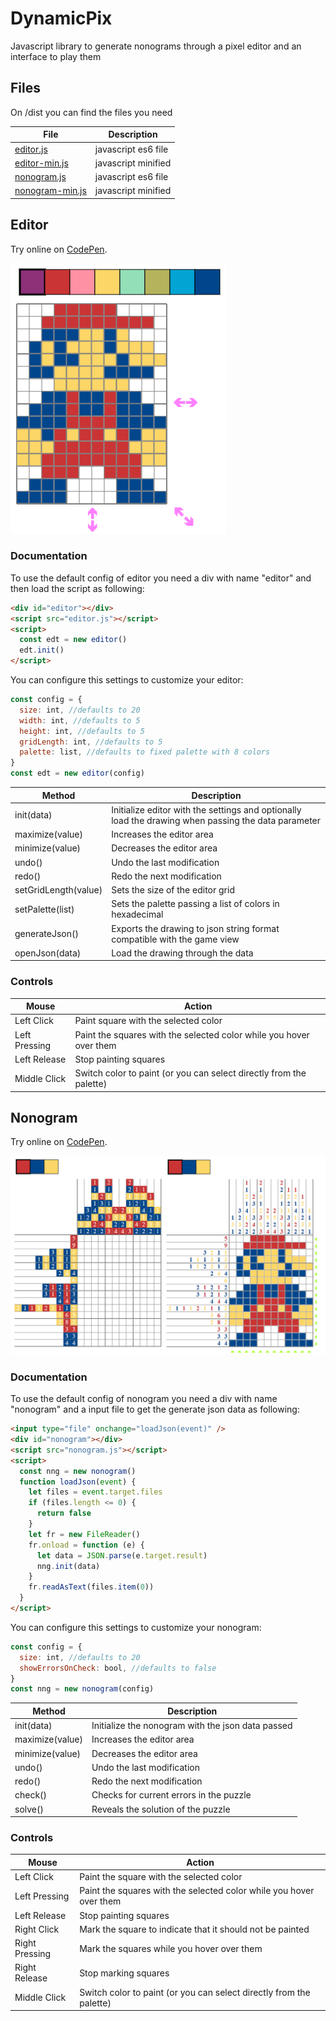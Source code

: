 # DynamicPix

Javascript library to generate nonograms through a pixel editor and an interface to play them

## Files

On /dist you can find the files you need

| File                                                                                         | Description         |
| -------------------------------------------------------------------------------------------- | ------------------- |
| [editor.js](/dist/editor.js)                                                                 | javascript es6 file |
| [editor-min.js](https://cdn.jsdelivr.net/gh/kazluBR/DynamicPix/dist/1.0.0/editor-min.js)     | javascript minified |
| [nonogram.js](/dist/nonogram.js)                                                             | javascript es6 file |
| [nonogram-min.js](https://cdn.jsdelivr.net/gh/kazluBR/DynamicPix/dist/1.0.0/nonogram-min.js) | javascript minified |

## Editor

Try online on [CodePen](https://codepen.io/kazluBR/full/WNpvEJz).

![alt text](/docs/editor_view.png)

### Documentation

To use the default config of editor you need a div with name "editor" and then load the script as following:

```html
<div id="editor"></div>
<script src="editor.js"></script>
<script>
  const edt = new editor()
  edt.init()
</script>
```

You can configure this settings to customize your editor:

```javascript
const config = {
  size: int, //defaults to 20
  width: int, //defaults to 5
  height: int, //defaults to 5
  gridLength: int, //defaults to 5
  palette: list, //defaults to fixed palette with 8 colors
}
const edt = new editor(config)
```

| Method               | Description                                                                                         |
| -------------------- | --------------------------------------------------------------------------------------------------- |
| init(data)           | Initialize editor with the settings and optionally load the drawing when passing the data parameter |
| maximize(value)      | Increases the editor area                                                                           |
| minimize(value)      | Decreases the editor area                                                                           |
| undo()               | Undo the last modification                                                                          |
| redo()               | Redo the next modification                                                                          |
| setGridLength(value) | Sets the size of the editor grid                                                                    |
| setPalette(list)     | Sets the palette passing a list of colors in hexadecimal                                            |
| generateJson()       | Exports the drawing to json string format compatible with the game view                             |
| openJson(data)       | Load the drawing through the data                                                                   |

### Controls

| Mouse         | Action                                                              |
| ------------- | ------------------------------------------------------------------- |
| Left Click    | Paint square with the selected color                                |
| Left Pressing | Paint the squares with the selected color while you hover over them |
| Left Release  | Stop painting squares                                               |
| Middle Click  | Switch color to paint (or you can select directly from the palette) |

## Nonogram

Try online on [CodePen](https://codepen.io/kazluBR/full/pJqrgY).

![alt text](/docs/nonogram_view.png)

### Documentation

To use the default config of nonogram you need a div with name "nonogram" and a input file to get the generate json data as following:

```html
<input type="file" onchange="loadJson(event)" />
<div id="nonogram"></div>
<script src="nonogram.js"></script>
<script>
  const nng = new nonogram()
  function loadJson(event) {
    let files = event.target.files
    if (files.length <= 0) {
      return false
    }
    let fr = new FileReader()
    fr.onload = function (e) {
      let data = JSON.parse(e.target.result)
      nng.init(data)
    }
    fr.readAsText(files.item(0))
  }
</script>
```

You can configure this settings to customize your nonogram:

```javascript
const config = {
  size: int, //defaults to 20
  showErrorsOnCheck: bool, //defaults to false
}
const nng = new nonogram(config)
```

| Method          | Description                                       |
| --------------- | ------------------------------------------------- |
| init(data)      | Initialize the nonogram with the json data passed |
| maximize(value) | Increases the editor area                         |
| minimize(value) | Decreases the editor area                         |
| undo()          | Undo the last modification                        |
| redo()          | Redo the next modification                        |
| check()         | Checks for current errors in the puzzle           |
| solve()         | Reveals the solution of the puzzle                |

### Controls

| Mouse          | Action                                                              |
| -------------- | ------------------------------------------------------------------- |
| Left Click     | Paint the square with the selected color                            |
| Left Pressing  | Paint the squares with the selected color while you hover over them |
| Left Release   | Stop painting squares                                               |
| Right Click    | Mark the square to indicate that it should not be painted           |
| Right Pressing | Mark the squares while you hover over them                          |
| Right Release  | Stop marking squares                                                |
| Middle Click   | Switch color to paint (or you can select directly from the palette) |
